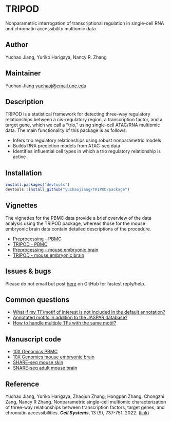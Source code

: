 # TRIPOD
Nonparametric interrogation of transcriptional regulation in single-cell RNA and chromatin accessibility multiomic data

## Author
Yuchao Jiang, Yuriko Harigaya, Nancy R. Zhang

## Maintainer
Yuchao Jiang <yuchaoj@email.unc.edu>

## Description
TRIPOD is a statistical framework for detecting three-way regulatory relationships between a cis-regulatory region, a transcription factor, and a target gene, which we call a "trio,"
using single-cell ATAC/RNA multiomic data. The main functionality of this package is as follows.

* Infers trio regulatory relationships using robust nonparametric models
* Builds RNA prediction models from ATAC-seq data
* Identifies influential cell types in which a trio regulatory relationship is active

## Installation
```r
install.packages("devtools")
devtools::install_github("yuchaojiang/TRIPOD/package")
```

## Vignettes

The vignettes for the PBMC data provide a brief overview of the data analysis
using the TRIPOD package, whereas those for the mouse embryonic brain data
contain detailed descriptions of the procedure.

* [Preprocessing - PBMC](http://htmlpreview.github.io/?https://github.com/yuchaojiang/TRIPOD/blob/main/vignettes/preprocessing_pbmc.html)
* [TRIPOD - PBMC](http://htmlpreview.github.io/?https://github.com/yuchaojiang/TRIPOD/blob/main/vignettes/TRIPOD_pbmc.html)
* [Preprocessing - mouse embryonic brain](http://htmlpreview.github.io/?https://github.com/yuchaojiang/TRIPOD/blob/main/vignettes/preprocessing_e18.html)
* [TRIPOD - mouse embryonic brain](http://htmlpreview.github.io/?https://github.com/yuchaojiang/TRIPOD/blob/main/vignettes/TRIPOD_e18.html)

## Issues & bugs

Please do not email but post [here](https://github.com/yuchaojiang/TRIPOD/issues) on GitHub for fastest reply/help.

##  Common questions

* [What if my TF/motif of interest is not included in the default annotation?](https://github.com/yuchaojiang/TRIPOD/blob/main/instruction/custom.md)
* [Annotated motifs in addition to the JASPAR database?](https://github.com/yuchaojiang/TRIPOD/blob/main/instruction/database.md)
* [How to handle multiple TFs with the same motif?](https://github.com/yuchaojiang/TRIPOD/blob/main/instruction/multiple.md)

##  Manuscript code

* [10X Genomics PBMC](https://github.com/yuchaojiang/TRIPOD/tree/main/scripts/10x_pbmc/)
* [10X Genomics mouse embryonic brain](https://github.com/yuchaojiang/TRIPOD/tree/main/scripts/10x_e18/)
* [SHARE-seq mouse skin](https://github.com/yuchaojiang/TRIPOD/tree/main/scripts/share_seq_skin/)
* [SNARE-seq adult mouse brain](https://github.com/yuchaojiang/TRIPOD/tree/main/scripts/snare_seq_mbrain/)

## Reference
Yuchao Jiang, Yuriko Harigaya, Zhaojun Zhang, Hongpan Zhang, Chongzhi Zang, Nancy R Zhang. Nonparametric single-cell multiomic characterization of three-way relationships between transcription factors, target genes, and chromatin accessibilities. ***Cell Systems***, 13 (9), 737-751, 2022. ([link](https://www.sciencedirect.com/science/article/abs/pii/S2405471222003489))
